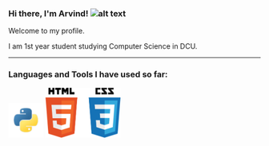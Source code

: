 <h3><p><b>Hi there, I'm Arvind!</b>
<img src="https://media.tenor.com/images/30169e4a670daf12443df7d2dd140176/tenor.gif" alt="alt text" width="30px" height="30px"></p></h3>
Welcome to my profile. </p>
<p> I am 1st year student studying Computer Science in DCU. </p>
<hr size="30">

<h3><p>Languages and Tools I have used so far:</p></h3>
<div>
<img src="https://raw.githubusercontent.com/github/explore/80688e429a7d4ef2fca1e82350fe8e3517d3494d/topics/python/python.png" alt="alt text" width="70px" height="70px" />
<img src="https://github.com/rawata2/images/blob/main/html%20css.png" alt="alt text" width="150px" height="100px" />
</div>
